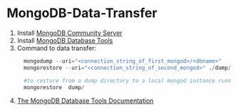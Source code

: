 # MongoDB-Data-Transfer

1. Install [MongoDB Community Server](https://www.mongodb.com/try/download/community)
2. Install [MongoDB Database Tools](https://www.mongodb.com/docs/database-tools/installation/installation/)
3. Command to data transfer:
   ```py
     mongodump --uri="<connection_string_of_first_mongod>/<dbname>"
     mongorestore --uri="<connection_string_of_second_mongod>" ./dump/
   
     #to restore from a dump directory to a local mongod instance running on port 27017
     mongorestore  dump/
   ```
4. [The MongoDB Database Tools Documentation](https://www.mongodb.com/docs/database-tools/)
